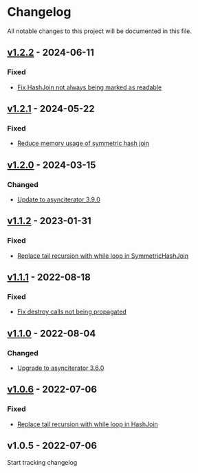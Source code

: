 # Changelog
All notable changes to this project will be documented in this file.

<a name="v1.2.2"></a>
## [v1.2.2](https://github.com/comunica/asyncjoin/compare/v1.2.1...v1.2.2) - 2024-06-11

### Fixed
* [Fix HashJoin not always being marked as readable](https://github.com/comunica/asyncjoin/commit/114b96e3dd0fc1415905ad8b8fe4e91ffd1d6e2f)

<a name="v1.2.1"></a>
## [v1.2.1](https://github.com/comunica/asyncjoin/compare/v1.2.0...v1.2.1) - 2024-05-22

### Fixed
* [Reduce memory usage of symmetric hash join](https://github.com/comunica/asyncjoin/commit/131c8ad2bdf8550a09a6f887408ab502c11ff982)

<a name="v1.2.0"></a>
## [v1.2.0](https://github.com/comunica/asyncjoin/compare/v1.1.2...v1.2.0) - 2024-03-15

### Changed
* [Update to asynciterator 3.9.0](https://github.com/comunica/asyncjoin/commit/cfb8831ed17576bd086746a38a62a5083b0d912c)

<a name="v1.1.2"></a>
## [v1.1.2](https://github.com/comunica/asyncjoin/compare/v1.1.0...v1.1.2) - 2023-01-31

### Fixed
* [Replace tail recursion with while loop in SymmetricHashJoin](https://github.com/comunica/asyncjoin/commit/892865ddeafaa0c2e18ad80c96ef258d31d509c3)

<a name="v1.1.1"></a>
## [v1.1.1](https://github.com/comunica/asyncjoin/compare/v1.1.0...v1.1.1) - 2022-08-18

### Fixed
* [Fix destroy calls not being propagated](https://github.com/comunica/asyncjoin/commit/acfa1be3cca724f98cd9411b71e72420ca950cfe)

<a name="v1.1.0"></a>
## [v1.1.0](https://github.com/comunica/asyncjoin/compare/v1.0.6...v1.1.0) - 2022-08-04

### Changed
* [Upgrade to asynciterator 3.6.0](https://github.com/comunica/asyncjoin/commit/9e9b0e01309f96b1c5a9462258fd270c0a051fce)

<a name="v1.0.6"></a>
## [v1.0.6](https://github.com/comunica/asyncjoin/compare/v1.0.3...v1.0.6) - 2022-07-06

### Fixed
* [Replace tail recursion with while loop in HashJoin](https://github.com/comunica/asyncjoin/commit/59bbc0d9849572817f33f0c922cff3a5481596a9)

<a name="v1.0.5"></a>
## v1.0.5 - 2022-07-06

Start tracking changelog
